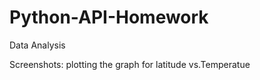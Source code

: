 # Python-API-Homework
Data Analysis
 
 
 
 
 
 
 Screenshots:
  plotting the graph for latitude vs.Temperatue
